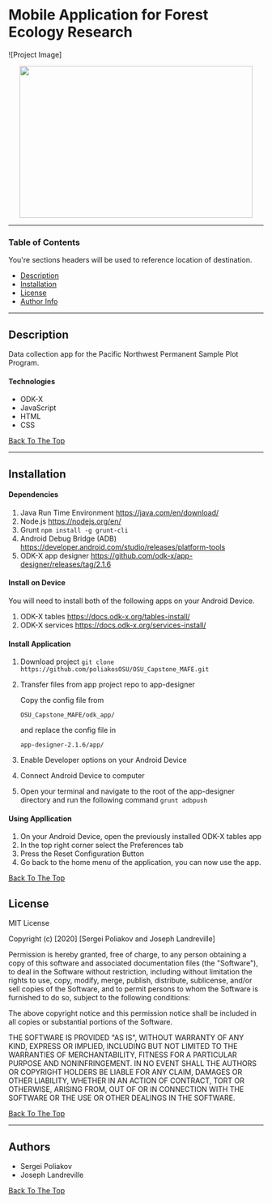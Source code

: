 # Mobile Application for Forest Ecology Research 

![Project Image]
<p align="center">
  <img width="460" height="300" src="https://www.thoughtco.com/thmb/hjMwH9eE8aVeN7WTV1ySOdx5pIo=/768x0/filters:no_upscale():max_bytes(150000):strip_icc():format(webp)/GettyImages-913546552-fa035f709f834b94a911e5b1a18db29b.jpg">
</p>

---

### Table of Contents
You're sections headers will be used to reference location of destination.

- [Description](#description)
- [Installation](#installation)
- [License](#license)
- [Author Info](#authors)

---

## Description

Data collection app for the Pacific Northwest Permanent Sample Plot Program.

#### Technologies

- ODK-X
- JavaScript
- HTML
- CSS

[Back To The Top](#Mobile-Application-for-Forest-Ecology-Research)

---

<!--- ## How To Use --->

## Installation
#### Dependencies
1. Java Run Time Environment https://java.com/en/download/
2. Node.js https://nodejs.org/en/ 
3. Grunt
`npm install -g grunt-cli`
4. Android Debug Bridge (ADB) https://developer.android.com/studio/releases/platform-tools
5. ODK-X app designer https://github.com/odk-x/app-designer/releases/tag/2.1.6

#### Install on Device 
You will need to install both of the following apps on your Android Device.
1. ODK-X tables https://docs.odk-x.org/tables-install/
2. ODK-X services https://docs.odk-x.org/services-install/

#### Install Application 
1. Download project 
`git clone https://github.com/poliakosOSU/OSU_Capstone_MAFE.git`
2. Transfer files from app project repo to app-designer

   Copy the config file from 

   `OSU_Capstone_MAFE/odk_app/`

   and replace the config file in

   `app-designer-2.1.6/app/`

3. Enable Developer options on your Android Device
4. Connect Android Device to computer
5. Open your terminal and navigate to the root of the app-designer directory and run the following command
`grunt adbpush`

#### Using Appllication
1. On your Android Device, open the previously installed ODK-X tables app
2. In the top right corner select the Preferences tab
3. Press the Reset Configuration Button
4. Go back to the home menu of the application, you can now use the app.

[Back To The Top](#Mobile-Application-for-Forest-Ecology-Research)

## License

MIT License

Copyright (c) [2020] [Sergei Poliakov and Joseph Landreville]

Permission is hereby granted, free of charge, to any person obtaining a copy
of this software and associated documentation files (the "Software"), to deal
in the Software without restriction, including without limitation the rights
to use, copy, modify, merge, publish, distribute, sublicense, and/or sell
copies of the Software, and to permit persons to whom the Software is
furnished to do so, subject to the following conditions:

The above copyright notice and this permission notice shall be included in all
copies or substantial portions of the Software.

THE SOFTWARE IS PROVIDED "AS IS", WITHOUT WARRANTY OF ANY KIND, EXPRESS OR
IMPLIED, INCLUDING BUT NOT LIMITED TO THE WARRANTIES OF MERCHANTABILITY,
FITNESS FOR A PARTICULAR PURPOSE AND NONINFRINGEMENT. IN NO EVENT SHALL THE
AUTHORS OR COPYRIGHT HOLDERS BE LIABLE FOR ANY CLAIM, DAMAGES OR OTHER
LIABILITY, WHETHER IN AN ACTION OF CONTRACT, TORT OR OTHERWISE, ARISING FROM,
OUT OF OR IN CONNECTION WITH THE SOFTWARE OR THE USE OR OTHER DEALINGS IN THE
SOFTWARE.

[Back To The Top](#Mobile-Application-for-Forest-Ecology-Research)

---

## Authors
- Sergei Poliakov
- Joseph Landreville

[Back To The Top](#Mobile-Application-for-Forest-Ecology-Research)
